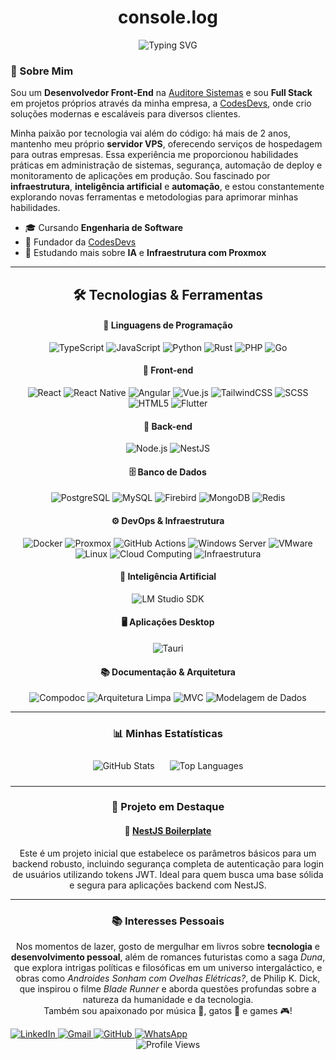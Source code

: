 <div align="center">
  <h1>console.log</h1>
  <img src="https://readme-typing-svg.demolab.com?font=Fira+Code&size=24&pause=1000&color=8B00FF&center=true&vCenter=true&width=600&lines=Hello%2C+World!+%F0%9F%91%A8%E2%80%8D%F0%9F%92%BB+Eu+sou+o+Lucas+Campos!" alt="Typing SVG" />
</div>

### 🚀 Sobre Mim

Sou um **Desenvolvedor Front-End** na [Auditore Sistemas](https://auditore.com.br/) e sou **Full Stack** em projetos próprios através da minha empresa, a [CodesDevs](https://codesdevs.com.br/), onde crio soluções modernas e escaláveis para diversos clientes.

Minha paixão por tecnologia vai além do código: há mais de 2 anos, mantenho meu próprio **servidor VPS**, oferecendo serviços de hospedagem para outras empresas. Essa experiência me proporcionou habilidades práticas em administração de sistemas, segurança, automação de deploy e monitoramento de aplicações em produção.
Sou fascinado por **infraestrutura**, **inteligência artificial** e **automação**, e estou constantemente explorando novas ferramentas e metodologias para aprimorar minhas habilidades.

- 🎓 Cursando **Engenharia de Software**
- 💼 Fundador da [CodesDevs](https://codesdevs.com.br/)
- 🌱 Estudando mais sobre **IA** e **Infraestrutura com Proxmox**

</div>

---

<div align="center">

## 🛠️ Tecnologias & Ferramentas

#### 🧠 Linguagens de Programação
![TypeScript](https://img.shields.io/badge/TypeScript-3178C6?style=flat-square&logo=typescript&logoColor=white)
![JavaScript](https://img.shields.io/badge/JavaScript-F7DF1E?style=flat-square&logo=javascript&logoColor=black)
![Python](https://img.shields.io/badge/Python-3776AB?style=flat-square&logo=python&logoColor=white)
![Rust](https://img.shields.io/badge/Rust-000000?style=flat-square&logo=rust&logoColor=white)
![PHP](https://img.shields.io/badge/PHP-777BB4?style=flat-square&logo=php&logoColor=white)
![Go](https://img.shields.io/badge/Go-00ADD8?style=flat-square&logo=go&logoColor=white)

#### 🎨 Front-end
![React](https://img.shields.io/badge/React-61DAFB?style=flat-square&logo=react&logoColor=black)
![React Native](https://img.shields.io/badge/React_Native-20232A?style=flat-square&logo=react&logoColor=61DAFB)
![Angular](https://img.shields.io/badge/Angular-DD0031?style=flat-square&logo=angular&logoColor=white)
![Vue.js](https://img.shields.io/badge/Vue.js-35495E?style=flat-square&logo=vuedotjs&logoColor=4FC08D)
![TailwindCSS](https://img.shields.io/badge/TailwindCSS-06B6D4?style=flat-square&logo=tailwindcss&logoColor=white)
![SCSS](https://img.shields.io/badge/SCSS-CC6699?style=flat-square&logo=sass&logoColor=white)
![HTML5](https://img.shields.io/badge/HTML5-E34F26?style=flat-square&logo=html5&logoColor=white)
![Flutter](https://img.shields.io/badge/Flutter-02569B?style=flat-square&logo=flutter&logoColor=white)

#### 🧩 Back-end
![Node.js](https://img.shields.io/badge/Node.js-339933?style=flat-square&logo=nodedotjs&logoColor=white)
![NestJS](https://img.shields.io/badge/NestJS-E0234E?style=flat-square&logo=nestjs&logoColor=white)

#### 🗄️ Banco de Dados
![PostgreSQL](https://img.shields.io/badge/PostgreSQL-4169E1?style=flat-square&logo=postgresql&logoColor=white)
![MySQL](https://img.shields.io/badge/MySQL-4479A1?style=flat-square&logo=mysql&logoColor=white)
![Firebird](https://img.shields.io/badge/Firebird-EE4000?style=flat-square&logo=firefoxbrowser&logoColor=white)
![MongoDB](https://img.shields.io/badge/MongoDB-47A248?style=flat-square&logo=mongodb&logoColor=white)
![Redis](https://img.shields.io/badge/Redis-DC382D?style=flat-square&logo=redis&logoColor=white)

#### ⚙️ DevOps & Infraestrutura
![Docker](https://img.shields.io/badge/Docker-2496ED?style=flat-square&logo=docker&logoColor=white)
![Proxmox](https://img.shields.io/badge/Proxmox-F5A623?style=flat-square&logo=proxmox&logoColor=black)
![GitHub Actions](https://img.shields.io/badge/GitHub_Actions-2088FF?style=flat-square&logo=githubactions&logoColor=white)
![Windows Server](https://img.shields.io/badge/Windows_Server-0078D6?style=flat-square&logo=windows&logoColor=white)
![VMware](https://img.shields.io/badge/VMware-607078?style=flat-square&logo=vmware&logoColor=white)
![Linux](https://img.shields.io/badge/Linux-FCC624?style=flat-square&logo=linux&logoColor=black)
![Cloud Computing](https://img.shields.io/badge/Cloud_Computing-00A4EF?style=flat-square&logo=cloud&logoColor=white)
![Infraestrutura](https://img.shields.io/badge/Infraestrutura-8B00FF?style=flat-square&logo=server&logoColor=white)

#### 🧠 Inteligência Artificial
![LM Studio SDK](https://img.shields.io/badge/LM%20Studio%20SDK-8B00FF?style=flat-square&logo=artificial-intelligence&logoColor=white)

#### 🖥️ Aplicações Desktop
![Tauri](https://img.shields.io/badge/Tauri-24C8DB?style=flat-square&logo=tauri&logoColor=white)

#### 📚 Documentação & Arquitetura
![Compodoc](https://img.shields.io/badge/Compodoc-4889F4?style=flat-square&logo=angular&logoColor=white)
![Arquitetura Limpa](https://img.shields.io/badge/Arquitetura_Limpa-0D1117?style=flat-square&logo=cleanarchitecture&logoColor=white)
![MVC](https://img.shields.io/badge/MVC-FF7F50?style=flat-square&logo=architecture&logoColor=white)
![Modelagem de Dados](https://img.shields.io/badge/Modelagem_de_Dados-FF7F50?style=flat-square&logo=database&logoColor=white)


</div>

---

<div align="center">

### 📊 Minhas Estatísticas

<img 
  src="https://github-readme-stats.vercel.app/api?username=lucascampos42&show_icons=true&locale=pt-br&bg_color=1a1a1a&title_color=8b00ff&text_color=ffffff&icon_color=8b00ff&border_color=8b00ff&border_radius=15" 
  alt="GitHub Stats" 
  style="margin: 10px;"
/>
<img 
  src="https://github-readme-stats.vercel.app/api/top-langs?username=lucascampos42&show_icons=true&locale=pt-br&hide=css,scss&bg_color=1a1a1a&title_color=8b00ff&text_color=ffffff&icon_color=8b00ff&border_color=8b00ff&border_radius=15" 
  alt="Top Languages" 
  style="margin: 10px;"
/>

</div>

---

<div align="center">

### 🌟 Projeto em Destaque

#### 🚀 [NestJS Boilerplate](https://github.com/lucascampos42/nest-boilerplate)

Este é um projeto inicial que estabelece os parâmetros básicos para um backend robusto, incluindo segurança completa de autenticação para login de usuários utilizando tokens JWT. Ideal para quem busca uma base sólida e segura para aplicações backend com NestJS.

</div>

---

<div align="center">

### 📚 Interesses Pessoais

Nos momentos de lazer, gosto de mergulhar em livros sobre **tecnologia** e **desenvolvimento pessoal**, além de romances futuristas como a saga *Duna*, que explora intrigas políticas e filosóficas em um universo intergaláctico, e obras como *Androides Sonham com Ovelhas Elétricas?*, de Philip K. Dick, que inspirou o filme *Blade Runner* e aborda questões profundas sobre a natureza da humanidade e da tecnologia.  
Também sou apaixonado por música 🎵, gatos 🐾 e games 🎮!

</div>

<a href="https://www.linkedin.com/in/lucascampos42/">
  <img src="https://img.shields.io/badge/LinkedIn-0A66C2?style=for-the-badge&logo=linkedin&logoColor=white" alt="LinkedIn">
</a>
<a href="mailto:bhlucascampos@gmail.com">
  <img src="https://img.shields.io/badge/Gmail-D14836?style=for-the-badge&logo=gmail&logoColor=white" alt="Gmail">
</a>
<a href="https://github.com/lucascampos42">
  <img src="https://img.shields.io/badge/GitHub-181717?style=for-the-badge&logo=github&logoColor=white" alt="GitHub">
</a>
<a href="https://wa.me/5533991448945">
  <img src="https://img.shields.io/badge/WhatsApp-25D366?style=for-the-badge&logo=whatsapp&logoColor=white" alt="WhatsApp">
</a>

<div align="center">
  <img src="https://komarev.com/ghpvc/?username=lucascampos42&label=Profile%20Views&color=8b00ff&style=for-the-badge" alt="Profile Views" />
</div>
